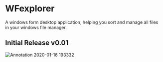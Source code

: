 # WFexplorer

A windows form desktop application, helping you sort and manage all files in your windows file manager.

## Initial Release v0.01
![Annotation 2020-01-16 193332](https://user-images.githubusercontent.com/22616014/72556720-1f072300-3897-11ea-8ea3-5bfd567dfcdb.png)
